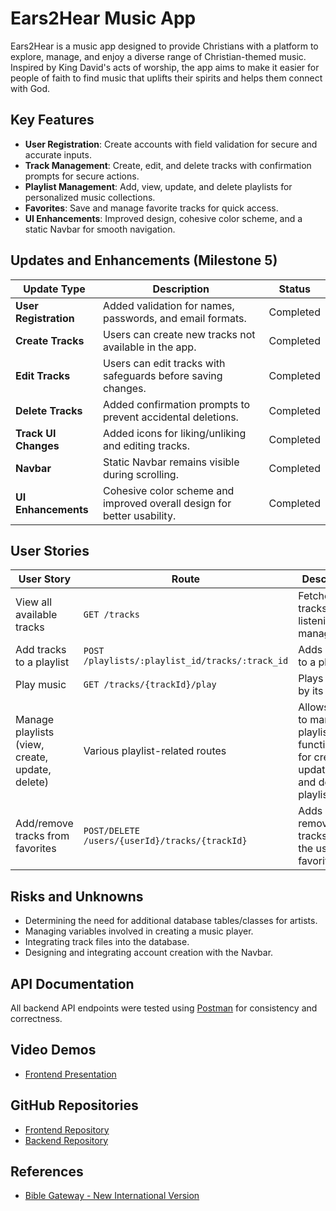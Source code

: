 # Ears2Hear Music App

Ears2Hear is a music app designed to provide Christians with a platform to explore, manage, and enjoy a diverse range of Christian-themed music. Inspired by King David's acts of worship, the app aims to make it easier for people of faith to find music that uplifts their spirits and helps them connect with God.

## Key Features

- **User Registration**: Create accounts with field validation for secure and accurate inputs.
- **Track Management**: Create, edit, and delete tracks with confirmation prompts for secure actions.
- **Playlist Management**: Add, view, update, and delete playlists for personalized music collections.
- **Favorites**: Save and manage favorite tracks for quick access.
- **UI Enhancements**: Improved design, cohesive color scheme, and a static Navbar for smooth navigation.

## Updates and Enhancements (Milestone 5)

| **Update Type**      | **Description**                                                                 | **Status** |
|-----------------------|---------------------------------------------------------------------------------|------------|
| **User Registration** | Added validation for names, passwords, and email formats.                      | Completed  |
| **Create Tracks**     | Users can create new tracks not available in the app.                          | Completed  |
| **Edit Tracks**       | Users can edit tracks with safeguards before saving changes.                   | Completed  |
| **Delete Tracks**     | Added confirmation prompts to prevent accidental deletions.                    | Completed  |
| **Track UI Changes**  | Added icons for liking/unliking and editing tracks.                            | Completed  |
| **Navbar**            | Static Navbar remains visible during scrolling.                                | Completed  |
| **UI Enhancements**   | Cohesive color scheme and improved overall design for better usability.        | Completed  |

## User Stories

| **User Story**                                                                 | **Route**                           | **Description**                                                                                                                                 |
|-------------------------------------------------------------------------------|-------------------------------------|-------------------------------------------------------------------------------------------------------------------------------------------------|
| View all available tracks                                                    | `GET /tracks`                       | Fetches all tracks for listening and management.                                                                                                |
| Add tracks to a playlist                                                     | `POST /playlists/:playlist_id/tracks/:track_id` | Adds a track to a playlist.                                                                                                                     |
| Play music                                                                   | `GET /tracks/{trackId}/play`        | Plays a track by its ID.                                                                                                                        |
| Manage playlists (view, create, update, delete)                              | Various playlist-related routes     | Allows users to manage playlists with functionality for creating, updating, and deleting playlists.                                             |
| Add/remove tracks from favorites                                             | `POST/DELETE /users/{userId}/tracks/{trackId}` | Adds or removes tracks from the user's favorites.                                                                                               |

## Risks and Unknowns

- Determining the need for additional database tables/classes for artists.
- Managing variables involved in creating a music player.
- Integrating track files into the database.
- Designing and integrating account creation with the Navbar.

## API Documentation

All backend API endpoints were tested using [Postman](https://documenter.getpostman.com/view/36796918/2sAY4xC2bP) for consistency and correctness.

## Video Demos

- [Frontend Presentation](https://www.loom.com/share/f648fd13468741c888a77931de85b1fd?sid=a060bcc2-ea86-4d6c-9c3a-0891bacaa593)

## GitHub Repositories

- [Frontend Repository](https://github.com/kaihedrick/ears2hear.react)
- [Backend Repository](https://github.com/kaihedrick/Ears2Hear.Backend)

## References

- [Bible Gateway - New International Version](http://www.biblegateway.com/versions/New-International-Version-NIV-Bible/#booklist)
